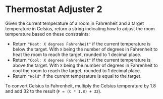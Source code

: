 # Thermostat Adjuster 2

Given the current temperature of a room in Fahrenheit and a target temperature in Celsius, return a string indicating how to adjust the room temperature based on these constraints:

- Return `"Heat: X degrees Fahrenheit"` if the current temperature is below the target. With `X` being the number of degrees in Fahrenheit to heat the room to reach the target, rounded to 1 decimal place.
- Return `"Cool: X degrees Fahrenheit"` if the current temperature is above the target. With `X` being the number of degrees in Fahrenheit to cool the room to reach the target, rounded to 1 decimal place.
- Return `"Hold"` if the current temperature is equal to the target.

To convert Celsius to Fahrenheit, multiply the Celsius temperature by 1.8 and add 32 to the result (`F = (C * 1.8) + 32`).